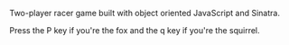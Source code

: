 Two-player racer game built with object oriented JavaScript and Sinatra.

Press the P key if you're the fox and the q key if you're the squirrel.


